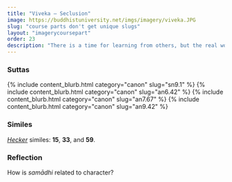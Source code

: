 ```yaml
---
title: "Viveka — Seclusion"
image: https://buddhistuniversity.net/imgs/imagery/viveka.JPG
slug: "course parts don't get unique slugs"
layout: "imagerycoursepart"
order: 23
description: "There is a time for learning from others, but the real work of englightenment happens privately. But even privacy is an inferior form of seclusion compared with inner seclusion from the senses."
---
```


### Suttas
<p>
{% include content_blurb.html category="canon" slug="sn9.1" %}
{% include content_blurb.html category="canon" slug="an6.42" %}
{% include content_blurb.html category="canon" slug="an7.67" %}
{% include content_blurb.html category="canon" slug="an9.42" %}
</p>

### Similes

[_Hecker_](/content/monographs/similes-of-the-buddha_hecker) similes: **15**, **33**, and **59**.

### Reflection

How is <i>samādhi</i> related to character?


